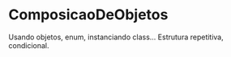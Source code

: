 # ComposicaoDeObjetos
Usando objetos, enum, instanciando class...
Estrutura repetitiva, condicional.
